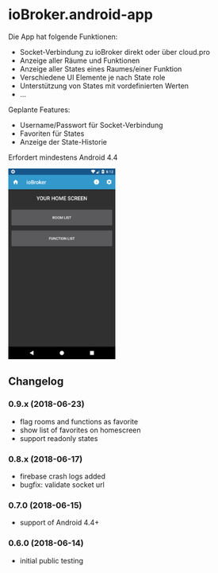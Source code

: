 # ioBroker.android-app

Die App hat folgende Funktionen:
- Socket-Verbindung zu ioBroker direkt oder über cloud.pro
- Anzeige aller Räume und Funktionen
- Anzeige aller States eines Raumes/einer Funktion
- Verschiedene UI Elemente je nach State role
- Unterstützung von States mit vordefinierten Werten
- ...

Geplante Features:
- Username/Passwort für Socket-Verbindung
- Favoriten für States
- Anzeige der State-Historie

Erfordert mindestens Android 4.4

<img width="216" heigth="384" src="sample/home.png"/>

## Changelog

### 0.9.x (2018-06-23)
- flag rooms and functions as favorite
- show list of favorites on homescreen
- support readonly states

### 0.8.x (2018-06-17)
- firebase crash logs added
- bugfix: validate socket url

### 0.7.0 (2018-06-15) 
- support of Android 4.4+

### 0.6.0 (2018-06-14) 
- initial public testing